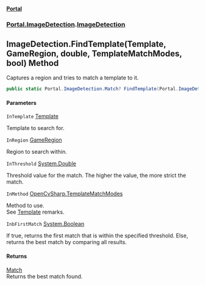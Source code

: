#### [Portal](index.md 'index')
### [Portal.ImageDetection](Portal.ImageDetection.md 'Portal.ImageDetection').[ImageDetection](ImageDetection.md 'Portal.ImageDetection.ImageDetection')

## ImageDetection.FindTemplate(Template, GameRegion, double, TemplateMatchModes, bool) Method

Captures a region and tries to match a template to it.

```csharp
public static Portal.ImageDetection.Match? FindTemplate(Portal.ImageDetection.Template? InTemplate, Portal.GameRegion InRegion, double InThreshold, OpenCvSharp.TemplateMatchModes InMethod, bool InbFirstMatch);
```
#### Parameters

<a name='Portal.ImageDetection.ImageDetection.FindTemplate(Portal.ImageDetection.Template,Portal.GameRegion,double,OpenCvSharp.TemplateMatchModes,bool).InTemplate'></a>

`InTemplate` [Template](Template.md 'Portal.ImageDetection.Template')

Template to search for.

<a name='Portal.ImageDetection.ImageDetection.FindTemplate(Portal.ImageDetection.Template,Portal.GameRegion,double,OpenCvSharp.TemplateMatchModes,bool).InRegion'></a>

`InRegion` [GameRegion](GameRegion.md 'Portal.GameRegion')

Region to search within.

<a name='Portal.ImageDetection.ImageDetection.FindTemplate(Portal.ImageDetection.Template,Portal.GameRegion,double,OpenCvSharp.TemplateMatchModes,bool).InThreshold'></a>

`InThreshold` [System.Double](https://docs.microsoft.com/en-us/dotnet/api/System.Double 'System.Double')

Threshold value for the match. The higher the value, the more strict the  
            match.

<a name='Portal.ImageDetection.ImageDetection.FindTemplate(Portal.ImageDetection.Template,Portal.GameRegion,double,OpenCvSharp.TemplateMatchModes,bool).InMethod'></a>

`InMethod` [OpenCvSharp.TemplateMatchModes](https://docs.microsoft.com/en-us/dotnet/api/OpenCvSharp.TemplateMatchModes 'OpenCvSharp.TemplateMatchModes')

Method to use. <br/> See [Template](Template.md 'Portal.ImageDetection.Template') remarks.

<a name='Portal.ImageDetection.ImageDetection.FindTemplate(Portal.ImageDetection.Template,Portal.GameRegion,double,OpenCvSharp.TemplateMatchModes,bool).InbFirstMatch'></a>

`InbFirstMatch` [System.Boolean](https://docs.microsoft.com/en-us/dotnet/api/System.Boolean 'System.Boolean')

If true, returns the first match that is within the specified threshold. Else, returns the best match by comparing all results.

#### Returns
[Match](Match.md 'Portal.ImageDetection.Match')  
Returns the best match found.